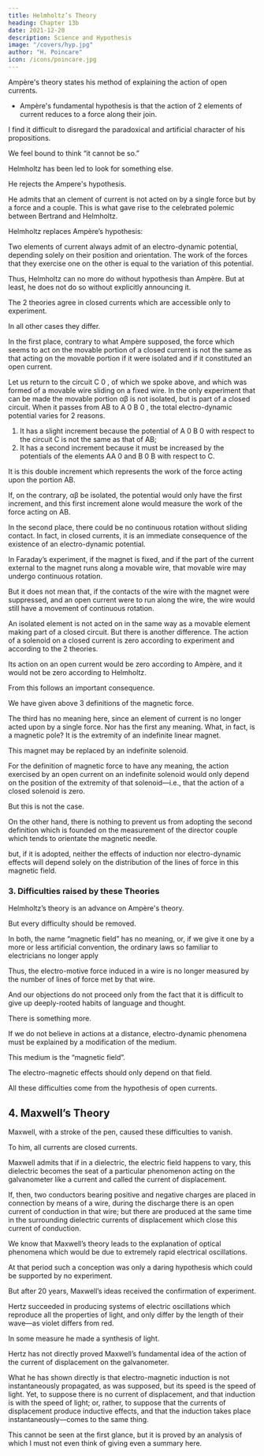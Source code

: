 ```yaml
---
title: Helmholtz’s Theory
heading: Chapter 13b
date: 2021-12-20
description: Science and Hypothesis
image: "/covers/hyp.jpg"
author: "H. Poincare"
icon: /icons/poincare.jpg
---
```



Ampère's theory states his method of explaining the action of open currents. 
- Ampère's fundamental hypothesis is that the action of 2 elements of current reduces to a force along their join. 

I find it difficult to disregard the paradoxical and artificial character of his propositions. 

We feel bound to think “it cannot be so.” 

Helmholtz has been led to look for something else. 

He rejects the Ampere's hypothesis. 

He admits that an clement of current is not acted on by a single force but by a force and a couple. This is what gave rise to the celebrated polemic between Bertrand and Helmholtz.

Helmholtz replaces Ampère’s hypothesis:

Two elements of current always admit of an electro-dynamic potential, depending solely on their position and orientation. The work of the forces that they exercise one on the other is equal to the variation of this potential. 

Thus, Helmholtz can no more do without hypothesis than Ampère. But at least, he does not do so without explicitly announcing it.

The 2 theories agree in closed currents which are accessible only to experiment. 

In all other cases they differ. 

In the first place, contrary to what Ampère supposed, the force which seems to act on the movable portion of a closed current is not the same as that acting on the movable portion if it were isolated and if it constituted an open current. 

Let us return to the circuit C 0 , of which we spoke above, and which was formed of a movable wire sliding on a fixed wire. In the only experiment that can be made the movable portion αβ is not isolated, but is part of a closed circuit. When it passes from AB to A 0 B 0 , the total electro-dynamic potential varies for 2 reasons. 

1. It has a slight increment because the potential of A 0 B 0 with respect to the circuit C is not the same as that of AB;
2. It has a second increment because it must be increased by the potentials of the elements AA 0 and B 0 B with respect to C. 

It is this double increment which represents the work of the force acting upon the portion AB. 

If, on the contrary, αβ be isolated, the potential would only have the first increment, and this first increment alone would measure the work
of the force acting on AB. 

In the second place, there could be no continuous rotation without sliding contact. In fact, in closed currents, it is an immediate consequence of the existence of an electro-dynamic potential. 

In Faraday’s experiment, if the magnet is fixed, and if the part of the current external to the magnet runs along a movable wire, that movable wire may undergo continuous rotation. 

But it does not mean that, if the contacts of the wire with the magnet were suppressed, and an open current were to run along
the wire, the wire would still have a movement of continuous rotation. 

An isolated element is not acted on in the same way as a movable element making part of a closed circuit. But there is another
difference. The action of a solenoid on a closed current is zero according to experiment and according to the 2 theories. 

Its action on an open current would be zero according to Ampère, and it would not be zero according to Helmholtz. 

From this follows an important consequence.

We have given above 3 definitions of the magnetic force. 

The third has no meaning here, since an element of current is no longer acted upon by a single force. Nor
has the first any meaning. What, in fact, is a magnetic pole? It is the extremity of an indefinite linear magnet.

This magnet may be replaced by an indefinite solenoid.

For the definition of magnetic force to have any meaning, the action exercised by an open current on an indefinite
solenoid would only depend on the position of the extremity of that solenoid—i.e., that the action of a closed
solenoid is zero. 

But this is not the case. 

On the other hand, there is nothing to prevent us from adopting the second definition which is founded on the measurement of the director couple which tends to orientate the magnetic needle. 

but, if it is adopted, neither the effects of induction nor electro-dynamic effects will depend solely on the distribution of the lines of force in this magnetic field.



### 3. Difficulties raised by these Theories

Helmholtz’s theory is an advance on Ampère's theory. 

But every difficulty should be removed. 

In both, the name “magnetic field” has no meaning, or, if we give it one by a more or less artificial convention, the
ordinary laws so familiar to electricians no longer apply

Thus, the electro-motive force induced in a wire is no longer measured by the number of lines of force met by that wire. 

And our objections do not proceed only from the fact that it is difficult to give up
deeply-rooted habits of language and thought. 

There is something more. 

If we do not believe in actions at a distance, electro-dynamic phenomena must be explained by a modification of the medium.

This medium is the “magnetic field”. 

The electro-magnetic effects should only depend on that field.

All these difficulties come from the hypothesis of open currents.


## 4. Maxwell’s Theory

Maxwell, with a stroke of the pen, caused these difficulties to vanish. 

To him, all currents are closed currents. 

Maxwell admits that if in a dielectric, the electric field happens to vary, this dielectric becomes the seat of a particular
phenomenon acting on the galvanometer like a current and called the current of displacement. 

If, then, two conductors bearing positive and negative charges are placed in connection by means of a wire, during the discharge there is an open current of conduction in that wire; but there are produced at the same time in the surrounding dielectric currents of displacement which close this current of conduction. 

We know that Maxwell’s theory leads to the explanation of optical phenomena which would be due to extremely rapid electrical oscillations. 

At that period such a conception was only a daring hypothesis which could be supported by no experiment. 

But after 20 years, Maxwell’s ideas received the confirmation of experiment. 

Hertz succeeded in producing systems of electric oscillations which reproduce all the properties of light, and only differ by the length of their wave—as violet differs from red. 

In some measure he made a synthesis of light. 

Hertz has not directly proved Maxwell’s fundamental idea of the action of the current of displacement on the galvanometer. 

What he has shown directly is that electro-magnetic induction is not instantaneously propagated, as was supposed, but its speed is the speed of light. Yet, to suppose there is no current of displacement, and that induction is with the speed of light; or, rather, to suppose that the currents of displacement produce inductive effects, and that the induction takes place instantaneously—comes to the same thing. 

This cannot be seen at the first glance, but it is proved by an analysis of which I must not even think of giving even a summary here.

